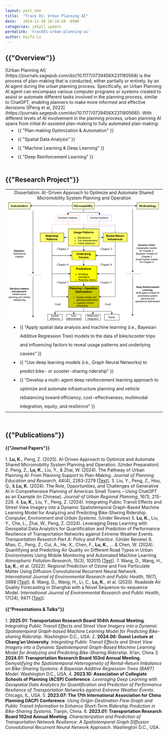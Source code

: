```yaml
---
layout: post_new
title:  "Track 01: Urban Planning AI"
date:   2024-11-30 10:10:10 -0500
categories: jekyll update
permalink: 'track01-urban-planning-ai'
author: Kaifa Lu
---
```


<h2>{{"Overview"}}</h2>
<style>
      li {
        padding-left: 40px;
        line-height: 2;
        text-indent: -20px;
      }
    </style>
[Urban Planning AI](https://journals.sagepub.com/doi/10.1177/0739456X231180568) is the process of plan-making that is conducted, either partially or entirely, by an AI agent during the urban planning process. Specifically, an Urban Planning AI agent can encompass various computer programs or systems created to assist or automate different tasks involved in the planning process, similar to ChatGPT, enabling planners to make more informed and effective decisions ([Peng et al, 2023](https://journals.sagepub.com/doi/10.1177/0739456X231180568)). With different levels of AI involvement in the planning process, urban planning AI spans from initial AI-assisted plan-making to fully automated plan-making:
<li>{{ "Plan-making Optimization & Automation" }}</li>
<li>{{ "Spatial Data Analysis" }}</li>
<li>{{ "Machine Learning & Deep Learning" }}</li>
<li>{{ "Deep Reinforcement Learning" }}</li>
<br>
<h2>{{"Research Project"}}</h2>
<table style="margin-left: auto; margin-right: auto;">
  <tr style="text-align: center;">
    <td>Dissertation: AI-Driven Approach to Optimize and Automate Shared Micromobility System Planning and Operation</td>
  </tr>
  <tr style="text-align: center;">
    <td><img src="assets/Modeling Framework_color_final-Page-5.png"></td>
  </tr>
  <tr style="text-align: left;">
    <td><li>{{ "Apply spatial data analysis and machine learning (i.e., Bayesian Additive Regression Tree) models to the data of bike/scooter trips and influencing factors to reveal usage patterns and underlying causes" }}</li>
    <li>{{ "Use deep learning models (i.e., Graph Neural Networks) to predict bike- or scooter-sharing ridership" }}</li>
    <li>{{ "Develop a multi-agent deep reinforcement learning approach to optimize and automate infrastructure planning and vehicle rebalancing toward efficiency, cost-effectiveness, multimodal integration, equity, and resilience" }}</li></td>
  </tr>
 </table>
<br>
<h2>{{"Publications"}}</h2>
<h4>{{"Journal Papers"}}</h4>
1. <b>Lu, K.</b>, Peng, Z. (2025). AI-Driven Approach to Optimize and Automate Shared Micromobility System Planning and Operation. (Under Preparation)
2. Peng, Z., <b>Lu, K.</b>, Liu, Y., & Zhai, W. (2024). The Pathway of Urban Planning AI: From Planning Support to Plan-Making. <em>Journal of Planning Education and Research</em>, 44(4), 2263-2279 <a href="https://doi.org/10.1177/0739456X231180568">[Text]</a>.</li>
3. Liu, Y., Peng, Z., Hou, Q., & <b>Lu, K.</b> (2024). The Role, Opportunities, and Challenges of Generative AI in Comprehensive Planning of American Small Towns – Using ChatGPT as an Example (in Chinese). <em>Journal of Urban Regional Planning</em>, 16(1), 215-228.</li>
4. <b>Lu, K.</b>, Liu, Y., Peng, Z. (2024). Integrating Public Transit Effects and Street View Imagery into a Dynamic Spatiotemporal Graph-Based Machine Learning Model for Analyzing and Predicting Bike-Sharing Ridership. <em>Computer, Environment and Urban Systems</em>. (Under Review)
5. <b>Lu, K.</b>, Liu, Y., Che, L., Zhai, W., Peng, Z. (2024). Leveraging Deep Learning with Geospatial Data Analytics for Quantification and Prediction of Performance Resilience of Transportation Networks against Extreme Weather Events. <em>Transportation Research Part A: Policy and Practice</em>. (Under Review)
6. Miao, C., Peng, Z., Cui, A., He, X., Chen, F., <b>Lu, K.</b>, ... & Chen, W. (2024). Quantifying and Predicting Air Quality on Different Road Types in Urban Environments Using Mobile Monitoring and Automated Machine Learning. <em>Atmospheric Pollution Research</em>, 15(3), 102015 <a href="https://doi.org/10.1016/j.apr.2023.102015">[Text]</a>.
7. Wang, D., Wang, H., <b>Lu, K.</b>, et al. (2022). Regional Prediction of Ozone and Fine Particulate Matter Using Diffusion Convolutional Recurrent Neural Network. <em>International Journal of Environmental Research and Public Health</em>, 19(7), 3988 <a href="https://doi.org/10.3390/ijerph19073988">[Text]</a>.
8. Wang, D., Wang, H., Li, C., <b>Lu, K.</b>, et al. (2020). Roadside Air Quality Forecasting in Shanghai with a Novel Sequence-to-sequence Model. <em>International Journal of Environmental Research and Public Health</em>, 17(24), 9471 <a href="https://doi.org/10.3390/ijerph17249471">[Text]</a>.
<br>
<h4>{{"Presentations & Talks"}}</h4>
1. <b>2025.01: Transportation Research Board 104th Annual Meeting</b>. <em>Integrating Public Transit Effects and Street View Imagery into a Dynamic Spatiotemporal Graph-based Machine Learning Model for Predicting Bike-sharing Ridership</em>. Washington D.C., USA.
2. <b>2024.06: Guest Lecture at Chang’an University</b>. <em>Integrating Public Transit Effects and Street View Imagery into a Dynamic Spatiotemporal Graph-Based Machine Learning Model for Analyzing and Predicting Bike-Sharing Ridership</em>. Xi’an, China
3. <b>2024.01: Transportation Research Board 103rd Annual Meeting</b>. <em>Demystifying the Spatiotemporal Heterogeneity of Rental-Return Imbalance on Bike-Sharing Systems: A Bayesian Additive Regression Trees (BART) Model</em>. Washington D.C., USA.
4. <b>2023.10: Association of Collegiate Schools of Planning (ACSP) Conference</b>. <em>Leveraging Deep Learning with Geospatial Data Analytics for Quantification and Prediction of Performance Resilience of Transportation Networks against Extreme Weather Events</em>. Chicago, IL, USA.
5. <b>2023.07: The 17th International Association for China Planning (IACP) Conference</b>. <em>Using Origin-Destination Flow Graph and Public Transit Information to Enhance Short-Term Ridership Prediction in Bike-Sharing Systems</em>. Tianjin, China.
6. <b>2023.01: Transportation Research Board 102nd Annual Meeting</b>. <em>Characterization and Prediction of Transportation Network Resilience: A Spatiotemporal Graph Diffusion Convolutional Recurrent Neural Network Approach</em>. Washington D.C., USA.
